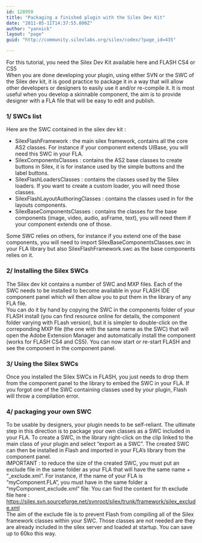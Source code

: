 ```yaml
---
id: 128950
title: "Packaging a finished plugin with the Silex Dev Kit"
date: "2011-05-11T14:37:55.000Z"
author: "yannick"
layout: "page"
guid: "http://community.silexlabs.org/silex/codex/?page_id=435"

---
```

For this tutorial, you need the Silex Dev Kit available here and FLASH CS4 or CS5  
When you are done developing your plugin, using either SVN or the SWC of the Silex dev kit, it is good practice to package it in a way that will allow other developers or designers to easily use it and/or re-compile it. It is most useful when you develop a skinnable component, the aim is to provide designer with a FLA file that will be easy to edit and publish.

### 1/ SWCs list

Here are the SWC contained in the silex dev kit :</p> 

  * SilexFlashFramework : the main silex framework, contains all the core AS2 classes. For instance if your component extends UIBase, you will need this SWC in your FLA.
  * SilexComponentsClasses : contains the AS2 base classes to create buttons in Silex, it is for instance used by the simple buttons and the label buttons.
  * SilexFlashLoadersClasses : contains the classes used by the Silex loaders. If you want to create a custom loader, you will need those classes.
  * SilexFlashLayoutAuthoringClasses : contains the classes used in for the layouts components.
  * SilexBaseComponentsClasses : contains the classes for the base components (image, video, audio, asFrame, text), you will need them if your component extends one of those.

Some SWC relies on others, for instance if you extend one of the base components, you will need to import SilexBaseComponentsClasses.swc in your FLA library but also SilexFlashFramework.swc as the base components relies on it.

### 2/ Installing the Silex SWCs

The Silex dev kit contains a number of SWC and MXP files. Each of the SWC needs to be installed to become available in your FLASH IDE component panel which wil then allow you to put them in the library of any FLA file.  
You can do it by hand by copying the SWC in the components folder of your FLASH install (you can find resource online for details, the component folder varying with FLash version), but it is simpler to double-click on the correponding MXP file (the one with the same name as the SWC) that will open the Adobe Extension Manager and automatically install the component (works for FLASH CS4 and CS5). You can now start or re-start FLASH and see the component in the component panel.

### 3/ Using the Silex SWCs

Once you installed the Silex SWCs in FLASH, you just needs to drop them from the component panel to the library to embed the SWC in your FLA. If you forgot one of the SWC containing classes used by your plugin, Flash will throw a compilation error.

### 4/ packaging your own SWC

To be usable by designers, your plugin needs to be self-reliant. The ultimate step in this direction is to package your own classes as a SWC included in your FLA. To create a SWC, in the library right-click on the clip linked to the main class of your plugin and select &#8220;export as a SWC&#8221;. The created SWC can then be installed in Flash and imported in your FLA&#8217;s library from the component panel.  
IMPORTANT : to reduce the size of the created SWC, you must put an exclude file in the same folder as your FLA that will have the same name + &#8220;\_exclude.xml&#8221;. For instance, if the name of your FLA is &#8220;myComponent.FLA&#8221;, you must have in the same folder a &#8220;myComponent\_exclude.xml&#8221; file. You can find the content for th exclude file here : https://silex.svn.sourceforge.net/svnroot/silex/trunk/framework/silex_exclude.xml  
The aim of the exclude file is to prevent Flash from compiling all of the Silex framework classes within your SWC. Those classes are not needed are they are already included in the silex server and loaded at startup. You can save up to 60ko this way.

























